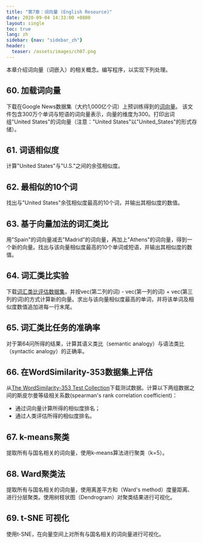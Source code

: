 ```yaml
---
title: "第7章：词向量 (English Resource)"
date: 2020-09-04 14:33:00 +0800
layout: single
toc: true
lang: zh
sidebar: {nav: "sidebar_zh"}
header:
  teaser: /assets/images/ch07.png
---
```


本章介绍词向量（词嵌入）的相关概念。编写程序，以实现下列处理。


## 60. 加载词向量

下载在Google News数据集（大约1,000亿个词）上预训练得到的[词向量](https://drive.google.com/file/d/0B7XkCwpI5KDYNlNUTTlSS21pQmM/edit?usp=sharing)。 该文件包含300万个单词与短语的词向量表示，向量的维度为300。打印出词组"United States"的词向量（注意："United States"以"United_States"的形式存储）。

## 61. 词语相似度

计算"United States"与"U.S."之间的余弦相似度。

## 62. 最相似的10个词

找出与"United States"余弦相似度最高的10个词，并输出其相似度的数值。

## 63. 基于向量加法的词汇类比

用"Spain"的词向量减去"Madrid"的词向量，再加上"Athens"的词向量，得到一个新的向量。找出与该向量相似度最高的10个单词或短语，并输出其相似度的数值。

## 64. 词汇类比实验

下载[词汇类比评估数据集](http://download.tensorflow.org/data/questions-words.txt)，并按vec(第二列的词) - vec(第一列的词) + vec(第三列的词)的方式计算新的向量。求出与该向量相似度最高的单词，并将该单词及相似度数值追加进每一行末尾。

## 65. 词汇类比任务的准确率

对于第64问所得的结果，计算其语义类比（semantic analogy）与语法类比（syntactic analogy）的正确率。

## 66. 在WordSimilarity-353数据集上评估

从[The WordSimilarity-353 Test Collection](http://www.gabrilovich.com/resources/data/wordsim353/wordsim353.html)下载测试数据。计算以下两组数据之间的斯皮尔曼等级相关系数(spearman's rank correlation coefficient)：
+ 通过词向量计算所得的相似度排名；
+ 通过人类评估所得的相似度排名。

## 67. k-means聚类

提取所有与国名相关的词向量，使用k-means算法进行聚类（k=5）。

## 68. Ward聚类法

提取所有与国名相关的词向量，使用离差平方和（Ward's method）度量距离、进行分层聚类。使用树枝状图（Dendrogram）对聚类结果进行可视化。

## 69. t-SNE 可视化

使用t-SNE，在向量空间上对所有与国名相关的词向量进行可视化。
